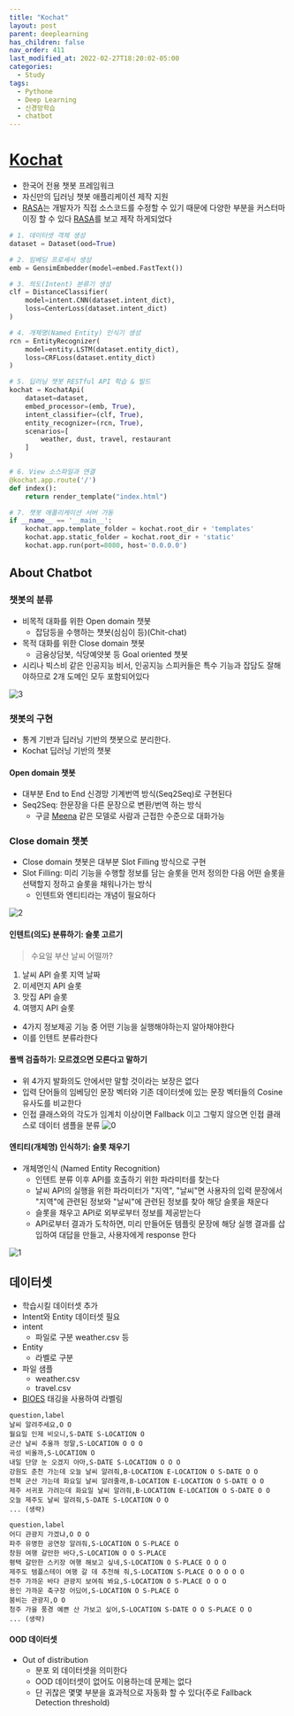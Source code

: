 ```yaml
---
title: "Kochat"
layout: post
parent: deeplearning
has_children: false
nav_order: 411
last_modified_at: 2022-02-27T18:20:02-05:00
categories:
  - Study
tags:
  - Pythone
  - Deep Learning
  - 신경망학습
  - chatbot
---
```


# [Kochat]

- 한국어 전용 챗봇 프레임워크
- 자신만의 딥러닝 챗봇 애플리케이션 제작 지원
-  [RASA]는 개발자가 직접 소스코드를 수정할 수 있기 때문에 다양한 부분을 커스터마이징 할 수 있다 [RASA]를 보고 제작 하게되었다

```py
# 1. 데이터셋 객체 생성
dataset = Dataset(ood=True)

# 2. 임베딩 프로세서 생성
emb = GensimEmbedder(model=embed.FastText())

# 3. 의도(Intent) 분류기 생성
clf = DistanceClassifier(
    model=intent.CNN(dataset.intent_dict),                  
    loss=CenterLoss(dataset.intent_dict)                    
)

# 4. 개체명(Named Entity) 인식기 생성                                                     
rcn = EntityRecognizer(
    model=entity.LSTM(dataset.entity_dict),
    loss=CRFLoss(dataset.entity_dict)
)

# 5. 딥러닝 챗봇 RESTful API 학습 & 빌드
kochat = KochatApi(
    dataset=dataset, 
    embed_processor=(emb, True), 
    intent_classifier=(clf, True),
    entity_recognizer=(rcn, True), 
    scenarios=[
        weather, dust, travel, restaurant
    ]
)

# 6. View 소스파일과 연결                                                                                                        
@kochat.app.route('/')
def index():
    return render_template("index.html")

# 7. 챗봇 애플리케이션 서버 가동                                                          
if __name__ == '__main__':
    kochat.app.template_folder = kochat.root_dir + 'templates'
    kochat.app.static_folder = kochat.root_dir + 'static'
    kochat.app.run(port=8080, host='0.0.0.0')
```

## About Chatbot
### 챗봇의 분류

- 비목적 대화를 위한 Open domain 챗봇
    - 잡담등을 수행하는 챗봇(심심이 등)(Chit-chat)
- 목적 대화를 위한 Close domain 챗봇
    - 금융상담봇, 식당예얏봇 등 Goal oriented 챗봇
- 시리나 빅스비 같은 인공지능 비서, 인공지능 스피커들은 특수 기능과 잡담도 잘해야하므로 2개 도메인 모두 포함되어있다

![3](../../../assets/images/about-chatbot.jpg)

### 챗봇의 구현

- 통계 기반과 딥러닝 기반의 챗봇으로 분리한다.
- Kochat 딥러닝 기반의 챗봇

#### Open domain  챗봇
- 대부분 End to End 신경망 기계번역 방식(Seq2Seq)로 구현된다
- Seq2Seq: 한문장을 다른 문장으로 변환/번역 하는 방식 
    - 구글 [Meena] 같은 모델로 사람과 근접한 수준으로 대화가능

### Close domain 챗봇

- Close domain 챗봇은 대부분 Slot Filling 방식으로 구현
- Slot Filling: 미리 기능을 수행할 정보를 담는 슬롯을 먼저 정의한 다음 어떤 슬롯을 선택할지 정하고 슬롯을 채워나가는 방식
    - 인텐트와 엔티티라는 개념이 필요하다

![2](../../../assets/images/close-domain-01.jpg)

#### 인텐트(의도) 분류하기: 슬롯 고르기

> 수요일 부산 날씨 어떨까?

1. 날씨 API 슬롯 지역 날짜
2. 미세먼지 API 슬롯
3. 맛집 API 슬롯
4. 여행지 API 슬롯

- 4가지 정보제공 기능 중 어떤 기능을 실행해야하는지 알아채야한다
- 이를 인텐트 분류라한다

#### 폴백 검출하기: 모르겠으면 모른다고 말하기

- 위 4가지 발화의도 안에서만 말할 것이라는 보장은 없다
- 입력 단어들의 임베딩인 문장 벡터와 기존 데이터셋에 있는 문장 벡터들의 Cosine 유사도를 비교한다
- 인접 클래스와의 각도가 임계치 이상이면 Fallback 이고 그렇지 않으면 인접 클래스로 데이터 샘플을 분류
![0](../../../assets/images/fallback.png)

#### 엔티티(개체명) 인식하기: 슬롯 채우기

- 개체명인식 (Named Entity Recognition)
  - 인텐트 분류 이후 API를 호출하기 위한 파라미터를 찾는다 
  - 날씨 API의 실행을 위한 파라미터가 "지역", "날씨"면 사용자의 입력 문장에서 "지역"에 관련된 정보와 "날씨"에 관련된 정보를 찾아 해당 슬롯을 채운다
  - 슬롯을 채우고 API로 외부로부터 정보를 제공받는다 
  - API로부터 결과가 도착하면, 미리 만들어둔 템플릿 문장에 해당 실행 결과를 삽입하여 대답을 만들고, 사용자에게 response 한다

![1](../../../assets/images/response.jpg)

## 데이터셋

- 학습시킬 데이터셋 추가
- Intent와 Entity 데이터셋 필요
- intent
  - 파일로 구분 weather.csv 등
- Entity
  - 라벨로 구분
- 파일 샘플
    - weather.csv
    - travel.csv
- [BIOES] 태깅을 사용하여 라벨링
```
question,label
날씨 알려주세요,O O
월요일 인제 비오니,S-DATE S-LOCATION O
군산 날씨 추울까 정말,S-LOCATION O O O
곡성 비올까,S-LOCATION O
내일 단양 눈 오겠지 아마,S-DATE S-LOCATION O O O
강원도 춘천 가는데 오늘 날씨 알려줘,B-LOCATION E-LOCATION O S-DATE O O
전북 군산 가는데 화요일 날씨 알려줄래,B-LOCATION E-LOCATION O S-DATE O O
제주 서귀포 가려는데 화요일 날씨 알려줘,B-LOCATION E-LOCATION O S-DATE O O
오늘 제주도 날씨 알려줘,S-DATE S-LOCATION O O
... (생략)
```

```
question,label
어디 관광지 가겠냐,O O O
파주 유명한 공연장 알려줘,S-LOCATION O S-PLACE O
창원 여행 갈만한 바다,S-LOCATION O O S-PLACE
평택 갈만한 스키장 여행 해보고 싶네,S-LOCATION O S-PLACE O O O
제주도 템플스테이 여행 갈 데 추천해 줘,S-LOCATION S-PLACE O O O O O
전주 가까운 바다 관광지 보여줘 봐요,S-LOCATION O S-PLACE O O O
용인 가까운 축구장 어딨어,S-LOCATION O S-PLACE O
붐비는 관광지,O O
청주 가을 풍경 예쁜 산 가보고 싶어,S-LOCATION S-DATE O O S-PLACE O O
... (생략)
```

#### OOD 데이터셋

- Out of distribution
  - 분포 외 데이터셋을 의미한다
  - OOD 데이터셋이 없어도 이용하는데 문제는 없다
  - 단 귀찮은 몇몇 부분을 효과적으로 자동화 할 수 있다(주로 Fallback Detection threshold)



[kochat]: https://github.com/hyunwoongko/kochat
[rasa]: https://rasa.com/
[Meena]:https://ai.googleblog.com/2020/01/towards-conversational-agent-that-can.html
[BIOES]: https://en.wikipedia.org/wiki/Inside%E2%80%93outside%E2%80%93beginning_(tagging)